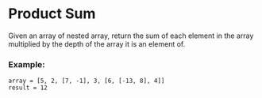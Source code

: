 # Product Sum
Given an array of nested array, return the sum of each element in the array multiplied by the depth of the array it is an element of.

### Example:

```
array = [5, 2, [7, -1], 3, [6, [-13, 8], 4]]
result = 12
```